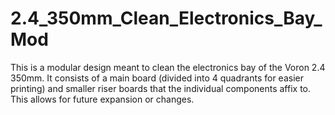 # 2.4_350mm_Clean_Electronics_Bay_Mod
This is a modular design meant to clean the electronics bay of the Voron 2.4 350mm. It consists of a main board (divided into 4 quadrants for easier printing) and smaller riser boards that the individual components affix to. This allows for future expansion or changes.
